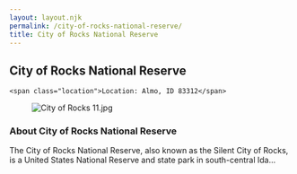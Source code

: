 ```yaml
---
layout: layout.njk
permalink: /city-of-rocks-national-reserve/
title: City of Rocks National Reserve
---
```


<article class="attraction-detail container">
  <h2>City of Rocks National Reserve</h2>
  <div class="attraction-meta">
    
    <span class="location">Location: Almo, ID 83312</span>
  </div>
  <figure class="attraction-image">
    <img src="https://upload.wikimedia.org/wikipedia/commons/8/86/City_of_Rocks_11.jpg?v=1743943749171" alt="City of Rocks 11.jpg" loading="lazy">
  </figure>
  <div class="attraction-description">
    <h3>About City of Rocks National Reserve</h3>
    <p>The City of Rocks National Reserve, also known as the Silent City of Rocks, is a United States National Reserve and state park in south-central Ida...</p>
  </div>
  
</article>